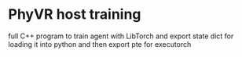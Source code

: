 # PhyVR host training

full C++ program to train agent with LibTorch and export state dict for loading it into python and then export pte for executorch
